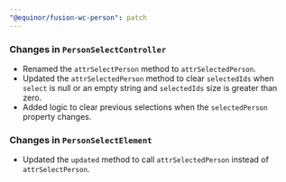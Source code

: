 ```yaml
---
"@equinor/fusion-wc-person": patch
---
```


### Changes in `PersonSelectController`

- Renamed the `attrSelectPerson` method to `attrSelectedPerson`.
- Updated the `attrSelectedPerson` method to clear `selectedIds` when `select` is null or an empty string and `selectedIds` size is greater than zero.
- Added logic to clear previous selections when the `selectedPerson` property changes.

### Changes in `PersonSelectElement`

- Updated the `updated` method to call `attrSelectedPerson` instead of `attrSelectPerson`.